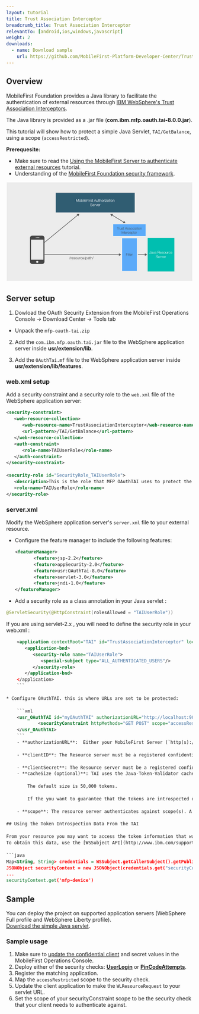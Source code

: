 ```yaml
---
layout: tutorial
title: Trust Association Interceptor
breadcrumb_title: Trust Association Interceptor
relevantTo: [android,ios,windows,javascript]
weight: 2
downloads:
  - name: Download sample
    url: https://github.com/MobileFirst-Platform-Developer-Center/TrustAssociationInterceptor/tree/release80
---
```


## Overview
MobileFirst Foundation provides a Java library to facilitate the authentication of external resources through [IBM WebSphere's Trust Association Interceptors](https://www.ibm.com/support/knowledgecenter/SSHRKX_8.5.0/mp/security/sec_ws_tai.dita).

The Java library is provided as a .jar file (**com.ibm.mfp.oauth.tai-8.0.0.jar**).

This tutorial will show how to protect a simple Java Servlet, `TAI/GetBalance`, using a scope (`accessRestricted`).

**Prerequesite:**

* Make sure to read the [Using the MobileFirst Server to authenticate external resources](../) tutorial.
* Understanding of the [MobileFirst Foundation security framework](../../).

![Flow](TAI_flow.jpg)

## Server setup

1. Dowload the OAuth Security Extension from the MobileFirst Operations Console → Download Center → Tools tab

  * Unpack the `mfp-oauth-tai.zip`    

2. Add the `com.ibm.mfp.oauth.tai.jar` file to the WebSphere application server inside **usr/extension/lib**.

3. Add the `OAuthTai.mf` file to the WebSphere application server inside **usr/extension/lib/features**.

### web.xml setup
Add a security constraint and a security role to the `web.xml` file of the WebSphere application server:

```xml
<security-constraint>
   <web-resource-collection>
      <web-resource-name>TrustAssociationInterceptor</web-resource-name>
      <url-pattern>/TAI/GetBalance</url-pattern>
   </web-resource-collection>
   <auth-constraint>
      <role-name>TAIUserRole</role-name>
   </auth-constraint>
</security-constraint>

<security-role id="SecurityRole_TAIUserRole">
   <description>This is the role that MFP OAuthTAI uses to protect the resource, and it is required to be mapped to 'All Authenticated in Application' in WAS and 'ALL_AUTHENTICATED_USERS' in Liberty</description>
   <role-name>TAIUserRole</role-name>
</security-role>
```

### server.xml
Modify the WebSphere application server's `server.xml` file to your external resource.

* Configure the feature manager to include the following features:

    ```xml
    <featureManager>
           <feature>jsp-2.2</feature>
           <feature>appSecurity-2.0</feature>
           <feature>usr:OAuthTai-8.0</feature>
           <feature>servlet-3.0</feature>
           <feature>jndi-1.0</feature>
    </featureManager>
    ```

* Add a security role as a class annotation in your Java servlet :

```java
@ServletSecurity(@HttpConstraint(rolesAllowed = "TAIUserRole"))
```

If you are using servlet-2.x , you will need to define the security role in your web.xml :

```xml
    <application contextRoot="TAI" id="TrustAssociationInterceptor" location="TAI.war" name="TrustAssociationInterceptor"/>
       <application-bnd>
          <security-role name="TAIUserRole">
             <special-subject type="ALL_AUTHENTICATED_USERS"/>
          </security-role>
       </application-bnd>
    </application>
    ```

* Configure OAuthTAI. this is where URLs are set to be protected:

    ```xml
    <usr_OAuthTAI id="myOAuthTAI" authorizationURL="http://localhost:9080/mfp/api" clientId="ExternalResourceId" clientSecret="ExternalResourcePass" cacheSize="500">
            <securityConstraint httpMethods="GET POST" scope="accessRestricted" securedURLs="/GetBalance"></securityConstraint>
    </usr_OAuthTAI>
    ```
    - **authorizationURL**:  Either your MobileFirst Server (`http(s):/your-hostname:port/runtime-name/api`), or an external AZ Server such as IBM DataPower.

    - **clientID**: The Resource server must be a registered confidential client, to learn how to register a confidential client read the [Confidential Clients](../../confidential-clients/) tutorial. *The confidential-client **MUST** have the allowed scope `authorization.introspect` in order for it to be able to validate tokens

    - **clientSecret**: The Resource server must be a registered confidential client, to learn how to register a confidential client read the [Confidential Clients](../../confidential-clients/) tutorial.
    - **cacheSize (optional)**: TAI uses the Java-Token-Validator cache to cache tokens and introspection data data as values so that a token that comes in the request from the client won't need to be introspected again in a short time interval.

        The default size is 50,000 tokens.  

        If the you want to guarantee that the tokens are introspected on each request you should set cache to 0.  

    - **scope**: The resource server authenticates against scope(s). A scope could be a security check or a scope element mapped to security checks.

## Using the Token Introspection Data From the TAI

From your resource you may want to access the token information that was intercepted and validated by the TAI. The list of data found on the token [can be found in this user documentation topic(https://www.ibm.com/support/knowledgecenter/SSHS8R_8.0.0/com.ibm.worklight.apiref.doc/html/refjava-mfp-java-token-validator/html/com/ibm/mfp/java/token/validator/data/package-summary.html)    
To obtain this data, use the [WSSubject API](http://www.ibm.com/support/knowledgecenter/SSEQTP_8.5.5/com.ibm.websphere.wlp.doc/ae/rwlp_sec_apis.html) :

```java
Map<String, String> credentials = WSSubject.getCallerSubject().getPublicCredentials(Hashtable.class).iterator().next();
JSONObject securityContext = new JSONObject(credentials.get("securityContext"));
...
securityContext.get('mfp-device')
```


## Sample
You can deploy the project on supported application servers (WebSphere Full profile and WebSphere Liberty profile).  
[Download the simple Java servlet](https://github.com/MobileFirst-Platform-Developer-Center/TrustAssociationInterceptor/tree/release80).

### Sample usage

1. Make sure to [update the confidential client](../#confidential-client) and secret values in the MobileFirst Operations Console.
2. Deploy either of the security checks: **[UserLogin](../../user-authentication/security-check/)** or **[PinCodeAttempts](../../credentials-validation/security-check/)**.
3. Register the matching application.
4. Map the `accessRestricted` scope to the security check.
5. Update the client application to make the `WLResourceRequest` to your servlet URL.
6. Set the scope of your securityConstraint scope to be the security check that your client needs to authenticate against.
